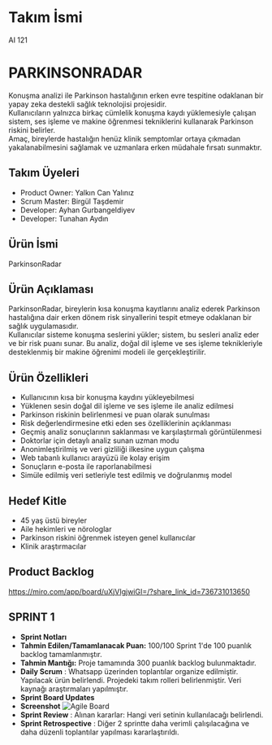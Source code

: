 # Takım İsmi  
AI 121

# PARKINSONRADAR

Konuşma analizi ile Parkinson hastalığının erken evre tespitine odaklanan bir yapay zeka destekli sağlık teknolojisi projesidir.  
Kullanıcıların yalnızca birkaç cümlelik konuşma kaydı yüklemesiyle çalışan sistem, ses işleme ve makine öğrenmesi tekniklerini kullanarak Parkinson riskini belirler.  
Amaç, bireylerde hastalığın henüz klinik semptomlar ortaya çıkmadan yakalanabilmesini sağlamak ve uzmanlara erken müdahale fırsatı sunmaktır.

## Takım Üyeleri  
- Product Owner: Yalkın Can Yalınız  
- Scrum Master: Birgül Taşdemir 
- Developer: Ayhan Gurbangeldiyev  
- Developer: Tunahan Aydın 

## Ürün İsmi  
ParkinsonRadar

## Ürün Açıklaması  

ParkinsonRadar, bireylerin kısa konuşma kayıtlarını analiz ederek Parkinson hastalığına dair erken dönem risk sinyallerini tespit etmeye odaklanan bir sağlık uygulamasıdır.  
Kullanıcılar sisteme konuşma seslerini yükler; sistem, bu sesleri analiz eder ve bir risk puanı sunar. Bu analiz, doğal dil işleme ve ses işleme teknikleriyle desteklenmiş bir makine öğrenimi modeli ile gerçekleştirilir.  

## Ürün Özellikleri  
- Kullanıcının kısa bir konuşma kaydını yükleyebilmesi  
- Yüklenen sesin doğal dil işleme ve ses işleme ile analiz edilmesi  
- Parkinson riskinin belirlenmesi ve puan olarak sunulması  
- Risk değerlendirmesine etki eden ses özelliklerinin açıklanması  
- Geçmiş analiz sonuçlarının saklanması ve karşılaştırmalı görüntülenmesi  
- Doktorlar için detaylı analiz sunan uzman modu  
- Anonimleştirilmiş ve veri gizliliği ilkesine uygun çalışma  
- Web tabanlı kullanıcı arayüzü ile kolay erişim  
- Sonuçların e-posta ile raporlanabilmesi  
- Simüle edilmiş veri setleriyle test edilmiş ve doğrulanmış model

## Hedef Kitle  
- 45 yaş üstü bireyler  
- Aile hekimleri ve nörologlar  
- Parkinson riskini öğrenmek isteyen genel kullanıcılar  
- Klinik araştırmacılar

## Product Backlog  
https://miro.com/app/board/uXjVIgjwiGI=/?share_link_id=736731013650
## SPRINT 1
- **Sprint Notları**
- **Tahmin Edilen/Tamamlanacak Puan:** 100/100 Sprint 1'de 100 puanlık backlog tamamlanmıştır.
- **Tahmin Mantığı:** Proje tamamında 300 puanlık backlog bulunmaktadır. 
- **Daily Scrum** : Whatsapp üzerinden toplantılar organize edilmiştir. Yapılacak ürün belirlendi. Projedeki takım rolleri belirlenmiştir. Veri kaynağı araştırmaları yapılmıştır.
- **Sprint Board Updates**
- **Screenshot**
![Agile Board](https://github.com/user-attachments/assets/73c6ab46-4aa8-4ac2-b1d0-292cc4cb4d86)
- **Sprint Review** : Alınan kararlar: Hangi veri setinin kullanılacağı belirlendi. 
- **Sprint Retrospective** : Diğer 2 sprintte daha verimli çalışılacağına ve daha düzenli toplantılar yapılması kararlaştırıldı.


  
